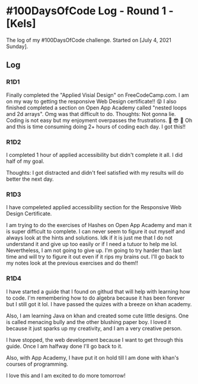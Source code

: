 # #100DaysOfCode Log - Round 1 - [Kels]

The log of my #100DaysOfCode challenge. Started on [July 4, 2021 Sunday].

## Log

### R1D1 
Finally completed the "Applied Visial Design" on FreeCodeCamp.com. I am on my way to getting the responsive Web Design certificate!! :stuck_out_tongue_closed_eyes: I also finished completed a section on Open App Academy called "nested loops and 2d arrays". Omg was that difficult to do. 
Thoughts: Not gonna lie. Coding is not easy but my enjoyment overpasses the frustrations. :muscle: :sunglasses: :brain: Oh and this is time consuming doing 2+ hours of coding each day. I got this!!

### R1D2
I completed 1 hour of applied accessibility but didn't complete it all. I did half of my goal. 

Thoughts: I got distracted and didn't feel satisfied with my results will do better the next day.

### R1D3
 I have compeleted applied accessibility section for the Responsive Web Design Certificate. 
 
I am trying to do the exercises of Hashes on Open App Academy and man it is super difficult to complete. I can never seem to figure it out myself and always look at the hints and solutions. Idk if it is just me that I do not understand it and give up too easily or if I need a tutuor to help me lol. Nevertheless, I am not going to give up. I'm going to try harder than last time and will try to figure it out even if it rips my brains out. I'll go back to my notes look at the previous exercises and do them!! 

### R1D4
I have started a guide that I found on githud that will help with learning how to code. I'm remembering how to do algebra because it has been forever but I still got it lol. I have passed the quizes with a breeze on khan academy. 

Also, I am learning Java on khan and created some cute little designs. One is called menacing bully and the other blushing paper boy. I loved it because it just sparks up my creativity, and I am a very creative person. 

I have stopped, the web development because I want to get through this guide. Once I am halfway done I'll go back to it. 

Also, with App Academy, I have put it on hold till I am done with khan's courses of programming. 

I love this and I am excited to do more tomorrow!

